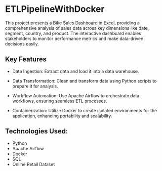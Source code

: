 # ETLPipelineWithDocker
This project presents a Bike Sales Dashboard in Excel, providing a comprehensive analysis of sales data across key dimensions like date, segment, country, and product. The interactive dashboard enables stakeholders to monitor performance metrics and make data-driven decisions easily.

## Key Features
- Data Ingestion: Extract data and load it into a data warehouse.

- Data Transformation: Clean and transform data using Python scripts to prepare it for analysis.

- Workflow Automation: Use Apache Airflow to orchestrate data workflows, ensuring seamless ETL processes.

- Containerization: Utilize Docker to create isolated environments for the application, enhancing portability and scalability.

## Technologies Used:
- Python
- Apache Airflow
- Docker
- SQL
- Online Retail Dataset
